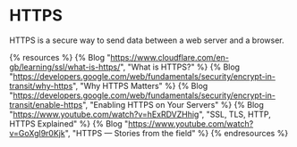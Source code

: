 # HTTPS

HTTPS is a secure way to send data between a web server and a browser.

{% resources %}
  {% Blog "https://www.cloudflare.com/en-gb/learning/ssl/what-is-https/", "What is HTTPS?" %}
  {% Blog "https://developers.google.com/web/fundamentals/security/encrypt-in-transit/why-https", "Why HTTPS Matters" %}
  {% Blog "https://developers.google.com/web/fundamentals/security/encrypt-in-transit/enable-https", "Enabling HTTPS on Your Servers" %}
  {% Blog "https://www.youtube.com/watch?v=hExRDVZHhig", "SSL, TLS, HTTP, HTTPS Explained" %}
  {% Blog "https://www.youtube.com/watch?v=GoXgl9r0Kjk", "HTTPS — Stories from the field" %}
{% endresources %}

